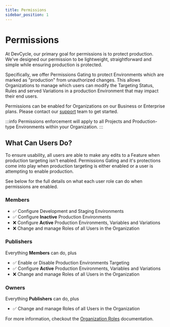 ```yaml
---
title: Permissions
sidebar_position: 1
---
```


# Permissions

At DevCycle, our primary goal for permissions is to protect production. We've designed our permission to be lightweight, straightforward and simple while ensuring production is protected.

Specifically, we offer Permissions Gating to protect Environments which are marked as "production" from unauthorized changes. This allows Organizations to manage which users can modify the Targeting Status, Rules and served Variations in a production Environment that may impact their end users.

Permissions can be enabled for Organizations on our Business or Enterprise plans. Please contact our [support](mailto:support@devcycle.com) team to get started.

:::info
Permissions enforcement will apply to all Projects and Production-type Environments within your Organization.
:::

## What Can Users Do?

To ensure usability, all users are able to make any edits to a Feature when production targeting isn't enabled. Permissions Gating and it's protections come into play when production targeting is either enabled or a user is attempting to enable production.

See below for the full details on what each user role can do when permissions are enabled.

### Members

- ✅ Configure Development and Staging Environments
- ✅ Configure **Inactive** Production Environments
- ❌ Configure **Active** Production Environments, Variables and Variations
- ❌ Change and manage Roles of all Users in the Organization

### Publishers

Everything **Members** can do, plus

- ✅ Enable or Disable Production Environments Targeting
- ✅ Configure **Active** Production Environments, Variables and Variations
- ❌ Change and manage Roles of all Users in the Organization

### Owners

Everything **Publishers** can do, plus

- ✅ Change and manage Roles of all Users in the Organization

For more information, checkout the [Organization Roles](/essentials/organizations#organization-roles) documentation.
